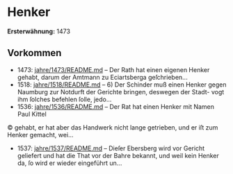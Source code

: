 # Henker

**Ersterwähnung:** 1473

## Vorkommen
- 1473: [jahre/1473/README.md](../jahre/1473/README.md) – Der Rath hat einen eigenen Henker gehabt, darum
der Amtmann zu Eciartsberga geſchrieben...
- 1518: [jahre/1518/README.md](../jahre/1518/README.md) – 6) Der Schinder muß einen Henker gegen Naumburg
zur Notdurft der Gerichte bringen, deswegen der Stadt-
vogt ihm ſolches befehlen ſolle, jedo...
- 1536: [jahre/1536/README.md](../jahre/1536/README.md) – Der Rat hat einen Henker mit Namen Paul Kittel

© gehabt, er hat aber das Handwerk nicht lange getrieben,
und er iſt zum Henker gemacht, wei...
- 1537: [jahre/1537/README.md](../jahre/1537/README.md) – Dieſer
Ebersberg wird vor Gericht geliefert und hat die That
vor der Bahre bekannt, und weil kein Henker da, ſo wird
er wieder eingeführt un...
